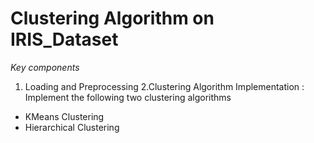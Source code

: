 # Clustering Algorithm on IRIS_Dataset

*Key components*

1. Loading and Preprocessing 
2.Clustering Algorithm Implementation : Implement the following two clustering algorithms
- KMeans Clustering
- Hierarchical Clustering 
